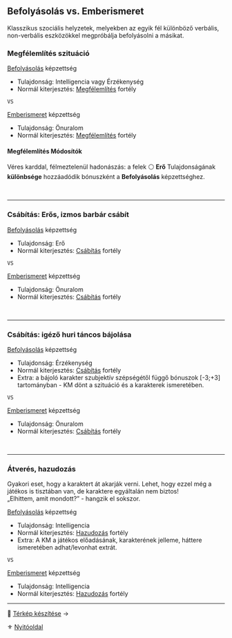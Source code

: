 ## Befolyásolás vs. Emberismeret

Klasszikus szociális helyzetek, melyekben az egyik fél különböző verbális, non-verbális eszközökkel megpróbálja befolyásolni a másikat.

### Megfélemlítés szituáció

[Befolyásolás](kepzettsegek.primer.altalanos/befolyasolas.md) képzettség
- Tulajdonság: Intelligencia vagy Érzékenység
- Normál kiterjesztés: [Megfélemlítés](fortelyok.szabad/megfelemlites.md) fortély

`VS`

[Emberismeret](kepzettsegek.primer.altalanos/emberismeret.md) képzettség
- Tulajdonság: Önuralom
- Normál kiterjesztés: [Megfélemlítés](fortelyok.szabad/megfelemlites.md) fortély

#### Megfélemlítés Módosítók

Véres karddal, félmeztelenül hadonászás: a felek ⚪ **Erő** Tulajdonságának **különbsége** hozzáadódik bónuszként a **Befolyásolás** képzettséghez.

<br />

---
### Csábítás: Erős, izmos barbár csábít

[Befolyásolás](kepzettsegek.primer.altalanos/befolyasolas.md) képzettség
- Tulajdonság: Erő
- Normál kiterjesztés: [Csábítás](fortelyok.szabad/csabitas.md) fortély

`VS`

[Emberismeret](kepzettsegek.primer.altalanos/emberismeret.md) képzettség
- Tulajdonság: Önuralom
- Normál kiterjesztés: [Csábítás](fortelyok.szabad/csabitas.md) fortély

<br />

---
### Csábítás: igéző huri táncos bájolása

[Befolyásolás](kepzettsegek.primer.altalanos/befolyasolas.md) képzettség
- Tulajdonság: Érzékenység
- Normál kiterjesztés: [Csábítás](fortelyok.szabad/csabitas.md) fortély
- Extra: a bájoló karakter szubjektív szépségétől függő bónuszok [-3;+3] tartományban - KM dönt a szituáció és a karakterek ismeretében.

`VS`

[Emberismeret](kepzettsegek.primer.altalanos/emberismeret.md) képzettség
- Tulajdonság: Önuralom
- Normál kiterjesztés: [Csábítás](fortelyok.szabad/csabitas.md) fortély

<br />

---
### Átverés, hazudozás

Gyakori eset, hogy a karaktert át akarják verni. Lehet, hogy ezzel még a játékos is tisztában van, de karaktere egyáltalán nem biztos!\
„Elhittem, amit mondott?” - hangzik el sokszor.

[Befolyásolás](kepzettsegek.primer.altalanos/befolyasolas.md) képzettség
- Tulajdonság: Intelligencia
- Normál kiterjesztés: [Hazudozás](fortelyok.szabad/hazudozas.md) fortély
- Extra: A KM a játékos előadásának, karakterének jelleme, háttere ismeretében adhat/levonhat extrát.

`VS`

[Emberismeret](kepzettsegek.primer.altalanos/emberismeret.md) képzettség
- Tulajdonság: Intelligencia
- Normál kiterjesztés: [Hazudozás](fortelyok.szabad/hazudozas.md) fortély

---

🔗 [Térkép készítése](terkep_keszitese.md) →

⚜️ [Nyitóoldal](start.md#15-szitu%C3%A1ci%C3%B3k)
